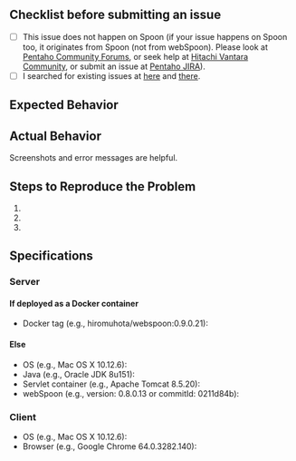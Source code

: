 ## Checklist before submitting an issue

- [ ] This issue does not happen on Spoon (if your issue happens on Spoon too, it originates from Spoon (not from webSpoon). Please look at [Pentaho Community Forums](https://forums.pentaho.com/), or seek help at [Hitachi Vantara Community](https://community.hitachivantara.com/s/pentaho), or submit an issue at [Pentaho JIRA](https://jira.pentaho.com/projects/PDI)).
- [ ] I searched for existing issues at [here](https://github.com/HiromuHota/pentaho-kettle/issues) and [there](https://github.com/HiromuHota/webspoon-docker/issues).

## Expected Behavior


## Actual Behavior
Screenshots and error messages are helpful.

## Steps to Reproduce the Problem

  1.
  1.
  1.

## Specifications

### Server
#### If deployed as a Docker container
  - Docker tag (e.g., hiromuhota/webspoon:0.9.0.21):

#### Else
  - OS (e.g., Mac OS X 10.12.6):
  - Java (e.g., Oracle JDK 8u151):
  - Servlet container (e.g., Apache Tomcat 8.5.20):
  - webSpoon (e.g., version: 0.8.0.13 or commitId: 0211d84b):

### Client
  - OS (e.g., Mac OS X 10.12.6):
  - Browser (e.g., Google Chrome 64.0.3282.140):
